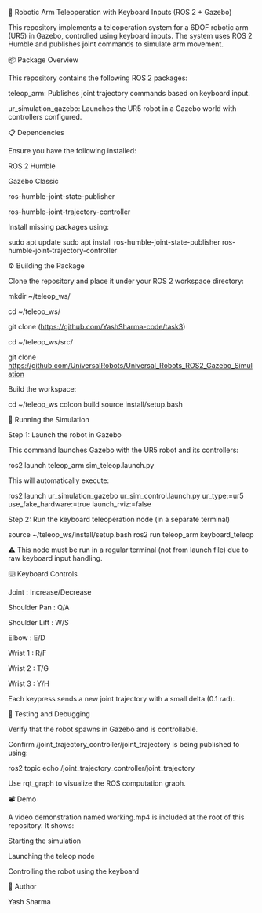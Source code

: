 🤖 Robotic Arm Teleoperation with Keyboard Inputs (ROS 2 + Gazebo)

This repository implements a teleoperation system for a 6DOF robotic arm (UR5) in Gazebo, controlled using keyboard inputs. The system uses ROS 2 Humble and publishes joint commands to simulate arm movement.

📦 Package Overview

This repository contains the following ROS 2 packages:

teleop_arm: Publishes joint trajectory commands based on keyboard input.

ur_simulation_gazebo: Launches the UR5 robot in a Gazebo world with controllers configured.

📋 Dependencies

Ensure you have the following installed:

ROS 2 Humble

Gazebo Classic

ros-humble-joint-state-publisher

ros-humble-joint-trajectory-controller

Install missing packages using:

sudo apt update
sudo apt install ros-humble-joint-state-publisher ros-humble-joint-trajectory-controller 

⚙️ Building the Package

Clone the repository and place it under your ROS 2 workspace directory:

mkdir ~/teleop_ws/

cd ~/teleop_ws/

git clone (https://github.com/YashSharma-code/task3)

cd ~/teleop_ws/src/

git clone https://github.com/UniversalRobots/Universal_Robots_ROS2_Gazebo_Simulation

Build the workspace:

cd ~/teleop_ws
colcon build
source install/setup.bash

🚀 Running the Simulation

Step 1: Launch the robot in Gazebo

This command launches Gazebo with the UR5 robot and its controllers:

ros2 launch teleop_arm sim_teleop.launch.py

This will automatically execute:

ros2 launch ur_simulation_gazebo ur_sim_control.launch.py ur_type:=ur5 use_fake_hardware:=true launch_rviz:=false

Step 2: Run the keyboard teleoperation node (in a separate terminal)

source ~/teleop_ws/install/setup.bash
ros2 run teleop_arm keyboard_teleop

⚠️ This node must be run in a regular terminal (not from launch file) due to raw keyboard input handling.

⌨️ Keyboard Controls

Joint : Increase/Decrease

Shoulder Pan : Q/A

Shoulder Lift : W/S

Elbow : E/D

Wrist 1 : R/F

Wrist 2 : T/G

Wrist 3 : Y/H

Each keypress sends a new joint trajectory with a small delta (0.1 rad).

🧪 Testing and Debugging

Verify that the robot spawns in Gazebo and is controllable.

Confirm /joint_trajectory_controller/joint_trajectory is being published to using:

ros2 topic echo /joint_trajectory_controller/joint_trajectory

Use rqt_graph to visualize the ROS computation graph.

📽️ Demo

A video demonstration named working.mp4 is included at the root of this repository. It shows:

Starting the simulation

Launching the teleop node

Controlling the robot using the keyboard

👤 Author

Yash Sharma
